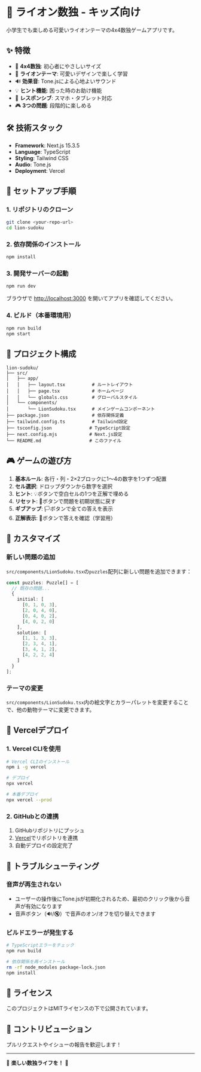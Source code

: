 # 🦁 ライオン数独 - キッズ向け

小学生でも楽しめる可愛いライオンテーマの4x4数独ゲームアプリです。

## ✨ 特徴

- 🎯 **4x4数独**: 初心者にやさしいサイズ
- 🦁 **ライオンテーマ**: 可愛いデザインで楽しく学習
- 🔊 **効果音**: Tone.jsによる心地よいサウンド
- 💡 **ヒント機能**: 困った時のお助け機能
- 📱 **レスポンシブ**: スマホ・タブレット対応
- 🎮 **3つの問題**: 段階的に楽しめる

## 🛠️ 技術スタック

- **Framework**: Next.js 15.3.5
- **Language**: TypeScript
- **Styling**: Tailwind CSS
- **Audio**: Tone.js
- **Deployment**: Vercel

## 🚀 セットアップ手順

### 1. リポジトリのクローン

```bash
git clone <your-repo-url>
cd lion-sudoku
```

### 2. 依存関係のインストール

```bash
npm install
```

### 3. 開発サーバーの起動

```bash
npm run dev
```

ブラウザで [http://localhost:3000](http://localhost:3000) を開いてアプリを確認してください。

### 4. ビルド（本番環境用）

```bash
npm run build
npm start
```

## 📁 プロジェクト構成

```
lion-sudoku/
├── src/
│   ├── app/
│   │   ├── layout.tsx          # ルートレイアウト
│   │   ├── page.tsx            # ホームページ
│   │   └── globals.css         # グローバルスタイル
│   └── components/
│       └── LionSudoku.tsx      # メインゲームコンポーネント
├── package.json                # 依存関係定義
├── tailwind.config.ts          # Tailwind設定
├── tsconfig.json              # TypeScript設定
├── next.config.mjs            # Next.js設定
└── README.md                  # このファイル
```

## 🎮 ゲームの遊び方

1. **基本ルール**: 各行・列・2×2ブロックに1〜4の数字を1つずつ配置
2. **セル選択**: ドロップダウンから数字を選択
3. **ヒント**: 💡ボタンで空白セルの1つを正解で埋める
4. **リセット**: 🔄ボタンで問題を初期状態に戻す
5. **ギブアップ**: 🏳️ボタンで全ての答えを表示
6. **正解表示**: 📖ボタンで答えを確認（学習用）

## 🔧 カスタマイズ

### 新しい問題の追加

`src/components/LionSudoku.tsx`の`puzzles`配列に新しい問題を追加できます：

```typescript
const puzzles: Puzzle[] = [
  // 既存の問題...
  {
    initial: [
      [0, 1, 0, 3],
      [2, 0, 4, 0],
      [0, 4, 0, 2],
      [4, 0, 2, 0]
    ],
    solution: [
      [1, 1, 3, 3],
      [2, 3, 4, 1],
      [3, 4, 1, 2],
      [4, 2, 2, 4]
    ]
  }
];
```

### テーマの変更

`src/components/LionSudoku.tsx`内の絵文字とカラーパレットを変更することで、他の動物テーマに変更できます。

## 🚀 Vercelデプロイ

### 1. Vercel CLIを使用

```bash
# Vercel CLIのインストール
npm i -g vercel

# デプロイ
npx vercel

# 本番デプロイ
npx vercel --prod
```

### 2. GitHubとの連携

1. GitHubリポジトリにプッシュ
2. [Vercel](https://vercel.com)でリポジトリを連携
3. 自動デプロイの設定完了

## 🔧 トラブルシューティング

### 音声が再生されない
- ユーザーの操作後にTone.jsが初期化されるため、最初のクリック後から音声が有効になります
- 音声ボタン（🔊/🔇）で音声のオン/オフを切り替えできます

### ビルドエラーが発生する
```bash
# TypeScriptエラーをチェック
npm run build

# 依存関係を再インストール
rm -rf node_modules package-lock.json
npm install
```

## 📄 ライセンス

このプロジェクトはMITライセンスの下で公開されています。

## 🤝 コントリビューション

プルリクエストやイシューの報告を歓迎します！

---

🦁 **楽しい数独ライフを！** 🎉